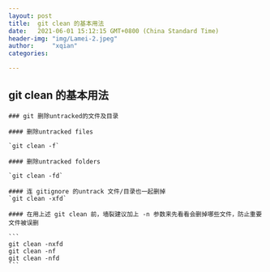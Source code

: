 ```yaml
---
layout: post
title:  git clean 的基本用法
date:   2021-06-01 15:12:15 GMT+0800 (China Standard Time)
header-img: "img/Lamei-2.jpeg"
author:     "xqian"
categories: 

---
```


## git clean 的基本用法

    ### git 删除untracked的文件及目录

    #### 删除untracked files

    `git clean -f`

    #### 删除untracked folders 

    `git clean -fd`

    #### 连 gitignore 的untrack 文件/目录也一起删掉
    `git clean -xfd`

    #### 在用上述 git clean 前，墙裂建议加上 -n 参数来先看看会删掉哪些文件，防止重要文件被误删
    
    ```
    git clean -nxfd
    git clean -nf
    git clean -nfd
    ```